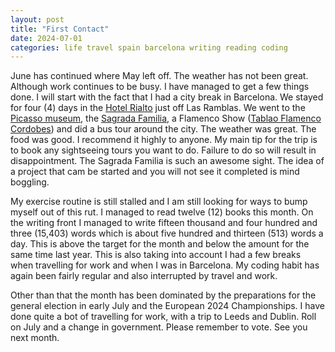 ```yaml
---
layout: post
title: "First Contact"
date: 2024-07-01
categories: life travel spain barcelona writing reading coding
---
```


June has continued where May left off.
The weather has not been great. Although work continues to be busy. 
I have managed to get a few things done. I will start with the fact that I had a city break in Barcelona.
We stayed for four (4) days in the [Hotel Rialto](https://www.hotel-rialto.com/EN/hotel.html) just off Las Ramblas. 
We went to the [Picasso museum](https://museupicassobcn.cat/index.php/en/museum/presentation), the [Sagrada Familia](https://en.wikipedia.org/wiki/Sagrada_Fam%C3%ADlia), 
a Flamenco Show ([Tablao Flamenco Cordobes](https://tablaocordobes.es/)) and did a bus tour around the city. The weather was great. The food was good. I recommend it highly to anyone. My main tip for the trip is to book any sightseeing 
tours you want to do. Failure to do so will result in disappointment. The Sagrada Familia is such an awesome sight. The idea of a project that cam be started and 
you will not see it completed is mind boggling. 

My exercise routine is still stalled and I am still looking for ways to bump myself out of this rut. I managed to read twelve (12) books this month. 
On the writing front I managed to write fifteen thousand and four hundred and three (15,403) words which is about five hundred and thirteen (513) words a day. 
This is above the target for the month and below the amount for the same time last year. This is also taking into account I had a few breaks when travelling for 
work and when I was in Barcelona. My coding habit has again been fairly regular and also interrupted by travel and work.

Other than that the month has been dominated by the preparations for the general election in early July and the European 2024 Championships. 
I have done quite a bot of travelling for work, with a trip to Leeds and Dublin. Roll on July and a change in government.
Please remember to vote. 
See you next month. 
